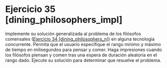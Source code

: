  # Ejercicio 35 [dining_philosophers_impl]
 
Implemente su solución generalizada al problema de los filósofos comensales ([Ejercicio 34 [dining_philosophers_n]](../dining_philosophers_n/readme.md)) en alguna tecnología concurrente. Permita que el usuario especifique el rango mínimo y máximo de tiempo en milisegundos para pensar y comer. Haga impresiones cuando los filósofos piensan y comen tras una espera de duración aleatoria en el rango dado. Ejecute su solución para determinar que resuelve el problema.
